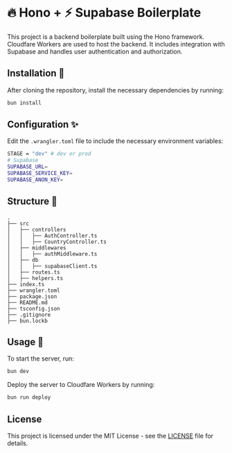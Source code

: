# 🔥 Hono + ⚡️ Supabase Boilerplate

This project is a backend boilerplate built using the Hono framework. Cloudfare Workers are used to host the backend. It includes integration with Supabase and handles user authentication and authorization.

## Installation 🚀

After cloning the repository, install the necessary dependencies by running:

```sh
bun install
```

## Configuration ✨

Edit the `.wrangler.toml` file to include the necessary environment variables:

```sh
STAGE = "dev" # dev or prod
# Supabase
SUPABASE_URL=
SUPABASE_SERVICE_KEY=
SUPABASE_ANON_KEY=

```

## Structure 🎄

```
.
├── src
│   ├── controllers
│   │   ├── AuthController.ts
│   │   ├── CountryController.ts
│   ├── middlewares
│   │   ├── authMiddleware.ts
│   ├── db
│   │   ├── supabaseClient.ts
│   ├── routes.ts
│   ├── helpers.ts
├── index.ts
├── wrangler.toml
├── package.json
├── README.md
├── tsconfig.json
├── .gitignore
├── bun.lockb

```

## Usage 🍻

To start the server, run:

```sh
bun dev
```

Deploy the server to Cloudfare Workers by running:

```sh
bun run deploy
```

## License

This project is licensed under the MIT License - see the [LICENSE](LICENSE) file for details.
